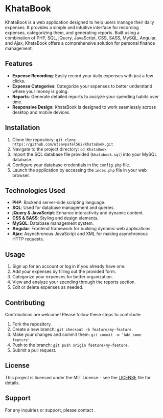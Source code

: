 # KhataBook

KhataBook is a web application designed to help users manage their daily expenses. It provides a simple and intuitive interface for recording expenses, categorizing them, and generating reports. Built using a combination of PHP, SQL, jQuery, JavaScript, CSS, SASS, MySQL, Angular, and Ajax, KhataBook offers a comprehensive solution for personal finance management.

## Features

- **Expense Recording**: Easily record your daily expenses with just a few clicks.
- **Expense Categories**: Categorize your expenses to better understand where your money is going.
- **Reports**: Generate detailed reports to analyze your spending habits over time.
- **Responsive Design**: KhataBook is designed to work seamlessly across desktop and mobile devices.

## Installation

1. Clone the repository: `git clone https://github.com/utsavpatel562/KhataBook.git`
2. Navigate to the project directory: `cd KhataBook`
3. Import the SQL database file provided (`khatabook.sql`) into your MySQL database.
4. Configure your database credentials in the `config.php` file.
5. Launch the application by accessing the `index.php` file in your web browser.

## Technologies Used

- **PHP**: Backend server-side scripting language.
- **SQL**: Used for database management and queries.
- **jQuery & JavaScript**: Enhance interactivity and dynamic content.
- **CSS & SASS**: Styling and design elements.
- **MySQL**: Database management system.
- **Angular**: Frontend framework for building dynamic web applications.
- **Ajax**: Asynchronous JavaScript and XML for making asynchronous HTTP requests.

## Usage

1. Sign up for an account or log in if you already have one.
2. Add your expenses by filling out the provided form.
3. Categorize your expenses for better organization.
4. View and analyze your spending through the reports section.
5. Edit or delete expenses as needed.

## Contributing

Contributions are welcome! Please follow these steps to contribute:

1. Fork the repository.
2. Create a new branch: `git checkout -b feature/my-feature`.
3. Make your changes and commit them: `git commit -m 'Add some feature'`.
4. Push to the branch: `git push origin feature/my-feature`.
5. Submit a pull request.

## License

This project is licensed under the MIT License - see the [LICENSE](LICENSE) file for details.

## Support

For any inquiries or support, please contact <a href="mailto:utsavpatel562@gmail.com"></a>.
